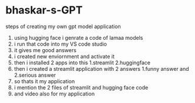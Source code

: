 # bhaskar-s-GPT


steps of creating my own gpt model application 
1. using hugging face i genrate a code of lamaa models
2. i run that code into my VS code studio
3. it gives me good answers
4. i created new enviornment and activate it
5. then i installed 2 apps into this 1.streamlit 2.huggingface
6. then i created a streamlit application with 2 answers 1.funny answer and 2.serious answer
7. so thats it my application
8. i mention the 2 files of streamlit and hugging face code
9. and video also for my application 
